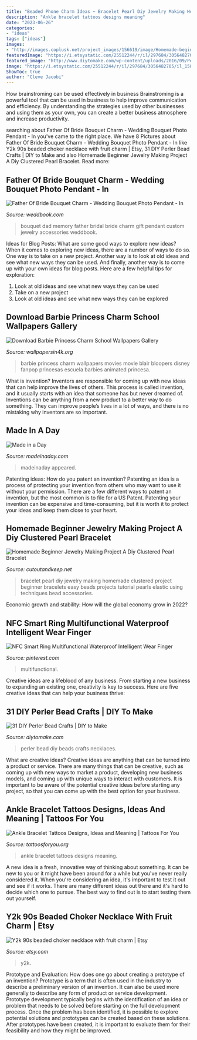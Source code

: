```yaml
---
title: "Beaded Phone Charm Ideas ~ Bracelet Pearl Diy Jewelry Making Homemade Clustered Project Beginner Bracelets Easy Beads Projects Tutorial Pearls Elastic Using Techniques Bead Accessories"
description: "Ankle bracelet tattoos designs meaning"
date: "2023-06-26"
categories:
- "ideas"
tags: ["ideas"]
images:
- "http://images.coplusk.net/project_images/156619/image/Homemade-beginner-jewelry-making-project-a-diy-clustered-pearl-bracelet.jpg"
featuredImage: "https://i.etsystatic.com/25512244/r/il/297684/3056482705/il_1588xN.3056482705_8rqt.jpg"
featured_image: "http://www.diytomake.com/wp-content/uploads/2016/09/Perler-Bead-Necklaces.jpg"
image: "https://i.etsystatic.com/25512244/r/il/297684/3056482705/il_1588xN.3056482705_8rqt.jpg"
ShowToc: true
author: "Cleve Jacobi"
---
```



How brainstroming can be used effectively in business
Brainstroming is a powerful tool that can be used in business to help improve communication and efficiency. By understanding the strategies used by other businesses and using them as your own, you can create a better business atmosphere and increase productivity.

	

		
searching about Father Of Bride Bouquet Charm - Wedding Bouquet Photo Pendant - In you've came to the right place. We have 8 Pictures about Father Of Bride Bouquet Charm - Wedding Bouquet Photo Pendant - In like Y2k 90s beaded choker necklace with fruit charm | Etsy, 31 DIY Perler Bead Crafts | DIY to Make and also Homemade Beginner Jewelry Making Project A Diy Clustered Pearl Bracelet. Read more:
		
    
## Father Of Bride Bouquet Charm - Wedding Bouquet Photo Pendant - In

<img loading=lazy src="http://s3.weddbook.me/t1/2/7/2/2720764/father-of-bride-bouquet-charm-wedding-bouquet-photo-pendant-in-memory-of-dad-custom-bridal-gift-bridal-accessories-bouquet-jewelry.jpg" onerror="this.onerror=null;this.src='https://tse1.mm.bing.net/th?id=OIP.yBKyo-YVDZn3sNM9AstR3gHaJ3&amp;pid=15.1';" alt="Father Of Bride Bouquet Charm - Wedding Bouquet Photo Pendant - In">

_Source: weddbook.com_

>bouquet dad memory father bridal bride charm gift pendant custom jewelry accessories weddbook. 

	

Ideas for Blog Posts: What are some good ways to explore new ideas?
When it comes to exploring new ideas, there are a number of ways to do so. One way is to take on a new project. Another way is to look at old ideas and see what new ways they can be used. And finally, another way is to come up with your own ideas for blog posts. Here are a few helpful tips for exploration: 
1. Look at old ideas and see what new ways they can be used
2. Take on a new project
3. Look at old ideas and see what new ways they can be explored  
    
## Download Barbie Princess Charm School Wallpapers Gallery

<img loading=lazy src="http://www.wallpapersin4k.org/wp-content/uploads/2017/04/Barbie-Princess-Charm-School-Wallpapers-14.jpg" onerror="this.onerror=null;this.src='https://tse2.mm.bing.net/th?id=OIP.0IAShZh6WEv2wsFLgqn5KwHaEy&amp;pid=15.1';" alt="Download Barbie Princess Charm School Wallpapers Gallery">

_Source: wallpapersin4k.org_

>barbie princess charm wallpapers movies movie blair bloopers disney fanpop princesas escuela barbies animated princesa. 

	

What is invention?
Inventors are responsible for coming up with new ideas that can help improve the lives of others. This process is called invention, and it usually starts with an idea that someone has but never dreamed of. Inventions can be anything from a new product to a better way to do something. They can improve people’s lives in a lot of ways, and there is no mistaking why inventors are so important.

    
## Made In A Day

<img loading=lazy src="https://madeinaday.com/wp-content/uploads/2018/12/roberto-nickson-g-715417-unsplash-scaled.jpg" onerror="this.onerror=null;this.src='https://tse3.mm.bing.net/th?id=OIP.E_HAwFhJMDNP7DErXUKZ2AHaLH&amp;pid=15.1';" alt="Made in a Day">

_Source: madeinaday.com_

>madeinaday appeared. 

	

Patenting ideas: How do you patent an invention?
Patenting an idea is a process of protecting your invention from others who may want to use it without your permission. There are a few different ways to patent an invention, but the most common is to file for a US Patent. Patenting your invention can be expensive and time-consuming, but it is worth it to protect your ideas and keep them close to your heart.

    
## Homemade Beginner Jewelry Making Project A Diy Clustered Pearl Bracelet

<img loading=lazy src="http://images.coplusk.net/project_images/156619/image/Homemade-beginner-jewelry-making-project-a-diy-clustered-pearl-bracelet.jpg" onerror="this.onerror=null;this.src='https://tse3.mm.bing.net/th?id=OIP.oCM9Jy43WK43NzVBWXy81AHaE8&amp;pid=15.1';" alt="Homemade Beginner Jewelry Making Project A Diy Clustered Pearl Bracelet">

_Source: cutoutandkeep.net_

>bracelet pearl diy jewelry making homemade clustered project beginner bracelets easy beads projects tutorial pearls elastic using techniques bead accessories. 

	

Economic growth and stability: How will the global economy grow in 2022?
 

    
## NFC Smart Ring Multifunctional Waterproof Intelligent Wear Finger

<img loading=lazy src="https://i.pinimg.com/736x/fb/91/ff/fb91ffbd83879c1913ed1d78b88bad54.jpg" onerror="this.onerror=null;this.src='https://tse3.mm.bing.net/th?id=OIP.lBhjH7HjBFCcn4T0jlAF6wHaHa&amp;pid=15.1';" alt="NFC Smart Ring Multifunctional Waterproof Intelligent Wear Finger">

_Source: pinterest.com_

>multifunctional. 

	

Creative ideas are a lifeblood of any business. From starting a new business to expanding an existing one, creativity is key to success. Here are five creative ideas that can help your business thrive:

    
## 31 DIY Perler Bead Crafts | DIY To Make

<img loading=lazy src="http://www.diytomake.com/wp-content/uploads/2016/09/Perler-Bead-Necklaces.jpg" onerror="this.onerror=null;this.src='https://tse4.mm.bing.net/th?id=OIP.m_6wbYOXG5SRA2JDZRgJaQHaLH&amp;pid=15.1';" alt="31 DIY Perler Bead Crafts | DIY to Make">

_Source: diytomake.com_

>perler bead diy beads crafts necklaces. 

	

What are creative ideas?
Creative ideas are anything that can be turned into a product or service. There are many things that can be creative, such as coming up with new ways to market a product, developing new business models, and coming up with unique ways to interact with customers. It is important to be aware of the potential creative ideas before starting any project, so that you can come up with the best option for your business.

    
## Ankle Bracelet Tattoos Designs, Ideas And Meaning | Tattoos For You

<img loading=lazy src="https://www.tattoosforyou.org/wp-content/uploads/2016/03/Ankle-Bracelet-Tattoos-Pictures.jpg" onerror="this.onerror=null;this.src='https://tse4.mm.bing.net/th?id=OIP.51BZDQwEOPN614sfc5V4kQHaKy&amp;pid=15.1';" alt="Ankle Bracelet Tattoos Designs, Ideas and Meaning | Tattoos For You">

_Source: tattoosforyou.org_

>ankle bracelet tattoos designs meaning. 

	

A new idea is a fresh, innovative way of thinking about something. It can be new to you or it might have been around for a while but you've never really considered it. When you're considering an idea, it's important to test it out and see if it works. There are many different ideas out there and it's hard to decide which one to pursue. The best way to find out is to start testing them out yourself.

    
## Y2k 90s Beaded Choker Necklace With Fruit Charm | Etsy

<img loading=lazy src="https://i.etsystatic.com/25512244/r/il/297684/3056482705/il_1588xN.3056482705_8rqt.jpg" onerror="this.onerror=null;this.src='https://tse3.mm.bing.net/th?id=OIP.uvLPZUOteaI-lbkrk5Zp6QHaLS&amp;pid=15.1';" alt="Y2k 90s beaded choker necklace with fruit charm | Etsy">

_Source: etsy.com_

>y2k. 

	

Prototype and Evaluation: How does one go about creating a prototype of an invention?
Prototype is a term that is often used in the industry to describe a preliminary version of an invention. It can also be used more generally to describe any form of product or service development. Prototype development typically begins with the identification of an idea or problem that needs to be solved before starting on the full development process. Once the problem has been identified, it is possible to explore potential solutions and prototypes can be created based on these solutions. After prototypes have been created, it is important to evaluate them for their feasibility and how they might be improved.


